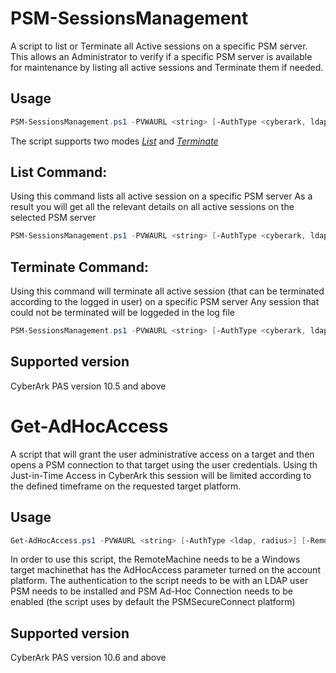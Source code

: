 # PSM-SessionsManagement

A script to list or Terminate all Active sessions on a specific PSM server.
This allows an Administrator to verify if a specific PSM server is available for maintenance by listing all active sessions and Terminate them if needed.


## Usage
```powershell
PSM-SessionsManagement.ps1 -PVWAURL <string> [-AuthType <cyberark, ldap, radius>] [-List] [-Terminate] [-PSMServerName <string>] [<CommonParameters>]
```

The script supports two modes	[*List*](#list-command) and [*Terminate*](#terminate-command)


List Command:
---------------
Using this command lists all active session on a specific PSM server
As a result you will get all the relevant details on all active sessions on the selected PSM server
```powershell
PSM-SessionsManagement.ps1 -PVWAURL <string> [-AuthType <cyberark, ldap, radius>] -List -PSMServerName <string> [<CommonParameters>]
```

Terminate Command:
---------------
Using this command will terminate all active session (that can be terminated according to the logged in user) on a specific PSM server
Any session that could not be terminated will be loggeded in the log file
```powershell
PSM-SessionsManagement.ps1 -PVWAURL <string> [-AuthType <cyberark, ldap, radius>] -Terminate -PSMServerName <string> [<CommonParameters>]
```

## Supported version
CyberArk PAS version 10.5 and above

# Get-AdHocAccess

A script that will grant the user administrative access on a target and then opens a PSM connection to that target using the user credentials.
Using th Just-in-Time Access in CyberArk this session will be limited according to the defined timeframe on the requested target platform.

## Usage
```powershell
Get-AdHocAccess.ps1 -PVWAURL <string> [-AuthType <ldap, radius>] [-RemoteMachine <string>] [<CommonParameters>]
```

In order to use this script, the RemoteMachine needs to be a Windows target machinethat has the AdHocAccess parameter turned on the account platform.
The authentication to the script needs to be with an LDAP user
PSM needs to be installed and PSM Ad-Hoc Connection needs to be enabled (the script uses by default the PSMSecureConnect platform)

## Supported version
CyberArk PAS version 10.6 and above
